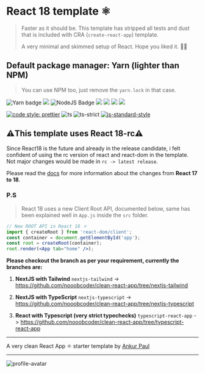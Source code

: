 # React 18 template ⚛️
> Faster as it should be. This template has stripped all tests and dust that is included with CRA (`create-react-app`) template.
> 
> A very minimal and skimmed setup of React. Hope you liked it. ✌🏽

## Default package manager: Yarn (lighter than NPM)
> You can use NPM too, just remove the `yarn.lock` in that case.


![Yarn badge](https://img.shields.io/badge/Yarn-2C8EBB?style=for-the-badge&logo=yarn&logoColor=white) ![](https://img.shields.io/badge/GitHub-100000?style=for-the-badge&logo=github&logoColor=white) ![NodeJS Badge](https://img.shields.io/badge/Node.js-339933?style=for-the-badge&logo=nodedotjs&logoColor=white) ![](https://img.shields.io/badge/React-20232A?style=for-the-badge&logo=react&logoColor=61DAFB) ![](https://img.shields.io/badge/Tailwind_CSS-38B2AC?style=for-the-badge&logo=tailwind-css&logoColor=white) ![](https://img.shields.io/badge/next.js-000000?style=for-the-badge&logo=nextdotjs&logoColor=white) ![](https://img.shields.io/badge/Postman-FF6C37?style=for-the-badge&logo=Postman&logoColor=white)

[![code style: prettier](https://img.shields.io/badge/code_style-prettier-ff69b4.svg?style=flat-square)](https://github.com/prettier/prettier) ![ts](https://badgen.net/badge/-/TypeScript?icon=typescript&label&labelColor=blue&color=555555) ![ts-strict](https://camo.githubusercontent.com/0f9fcc0ac1b8617ad4989364f60f78b2d6b32985ad6a508f215f14d8f897b8d3/68747470733a2f2f62616467656e2e6e65742f62616467652f547970655363726970742f7374726963742532302546302539462539322541412f626c7565)
[![js-standard-style](https://cdn.rawgit.com/standard/standard/master/badge.svg)](http://standardjs.com)

## ⚠️This template uses React 18-rc⚠️
Since React18 is the future and already in the release candidate, i felt confident of using the rc version of react and react-dom in the template. Not major changes would be made in `rc -> latest release`.

Please read the [docs](https://reactjs.org/blog/2022/03/08/react-18-upgrade-guide.html) for more information about the changes from **React 17 to 18**.

### P.S
> React 18 uses a new Client Root API, documented below, same has been explained well in `App.js` inside the `src` folder.


```jsx
// New ROOT API in React 18 ⚛️
import { createRoot } from 'react-dom/client';
const container = document.getElementById('app');
const root = createRoot(container);
root.render(<App tab="home" />);
```

**Please checkout the branch as per your requirement, currently the branches are:**

1.  **NextJS with Tailwind** `nextjs-tailwind` -> https://github.com/nooobcoder/clean-react-app/tree/nextjs-tailwind

2.  **NextJS with TypeScript** `nextjs-typescript` -> https://github.com/nooobcoder/clean-react-app/tree/nextjs-typescript

3.  **React with Typescript (very strict typechecks)** `typescript-react-app` -> https://github.com/nooobcoder/clean-react-app/tree/typescript-react-app

---

A very clean React App ⚛️ starter template by [Ankur Paul](https://github.com/nooobcoder)

---

![profile-avatar](https://avatars.githubusercontent.com/u/50350828?s=400&u=82f5ebc3cbedef0c5ca3c59086cf0f38c45dedbc&v=4)
